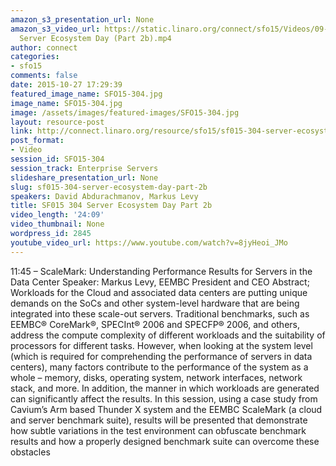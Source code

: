 ```yaml
---
amazon_s3_presentation_url: None
amazon_s3_video_url: https://static.linaro.org/connect/sfo15/Videos/09-23-Wednesday/SF015-304
  Server Ecosystem Day (Part 2b).mp4
author: connect
categories:
- sfo15
comments: false
date: 2015-10-27 17:29:39
featured_image_name: SFO15-304.jpg
image_name: SFO15-304.jpg
image: /assets/images/featured-images/SFO15-304.jpg
layout: resource-post
link: http://connect.linaro.org/resource/sfo15/sf015-304-server-ecosystem-day-part-2b/
post_format:
- Video
session_id: SFO15-304
session_track: Enterprise Servers
slideshare_presentation_url: None
slug: sf015-304-server-ecosystem-day-part-2b
speakers: David Abdurachmanov, Markus Levy
title: SF015 304 Server Ecosystem Day Part 2b
video_length: '24:09'
video_thumbnail: None
wordpress_id: 2845
youtube_video_url: https://www.youtube.com/watch?v=8jyHeoi_JMo
---
```


11:45 – ScaleMark: Understanding Performance Results for Servers in the Data Center
Speaker: Markus Levy, EEMBC President and CEO
Abstract; Workloads for the Cloud and associated data centers are putting unique demands on the SoCs and other system-level hardware that are being integrated into these scale-out servers. Traditional benchmarks, such as EEMBC® CoreMark®, SPECInt® 2006 and SPECFP® 2006, and others, address the compute complexity of different workloads and the suitability of processors for different tasks. However, when looking at the system level (which is required for comprehending the performance of servers in data centers), many factors contribute to the performance of the system as a whole – memory, disks, operating system, network interfaces, network stack, and more. In addition, the manner in which workloads are generated can significantly affect the results. In this session, using a case study from Cavium’s Arm based Thunder X system and the EEMBC ScaleMark (a cloud and server benchmark suite), results will be presented that demonstrate how subtle variations in the test environment can obfuscate benchmark results and how a properly designed benchmark suite can overcome these obstacles
